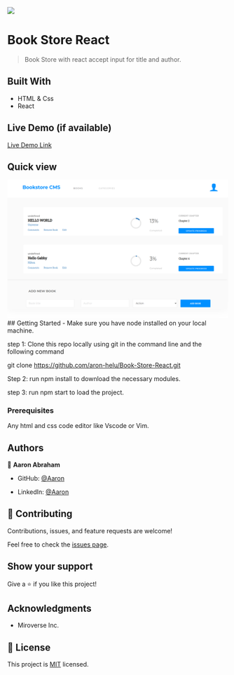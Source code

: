 ![](https://img.shields.io/badge/Microverse-blueviolet)

# Book Store React

> Book Store with react accept input for title and author.

## Built With

- HTML & Css
- React

## Live Demo (if available)

 [Live Demo Link](https://aron-helu.github.io/)

## Quick view

<img src="./oie_KbbidSgbQPl3.png" alt="quick-view-img">
## Getting Started
- Make sure you have node installed on your local machine.

step 1: Clone this repo locally using git in the command line and the following command

git clone https://github.com/aron-helu/Book-Store-React.git

Step 2: run npm install to download the necessary modules.

step 3: run npm start to load the project.

### Prerequisites

Any html and css code editor like Vscode or Vim.


## Authors

👤 **Aaron Abraham**

- GitHub: [@Aaron](https://github.com/aron-helu)

- LinkedIn: [@Aaron](https://www.linkedin.com/in/aron-abraham-90a4321b0/)


## 🤝 Contributing

Contributions, issues, and feature requests are welcome!

Feel free to check the [issues page](../../issues/).



## Show your support

Give a ⭐️ if you like this project!

## Acknowledgments

- Miroverse Inc.


## 📝 License

This project is [MIT](./MIT.md) licensed.
